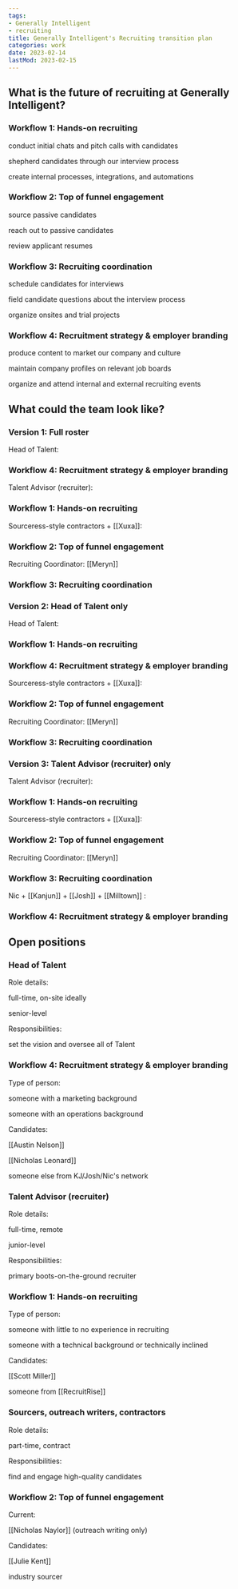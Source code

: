 ```yaml
---
tags:
- Generally Intelligent
- recruiting
title: Generally Intelligent's Recruiting transition plan
categories: work
date: 2023-02-14
lastMod: 2023-02-15
---
```

## What is the future of recruiting at Generally Intelligent?

### Workflow 1: Hands-on recruiting
conduct initial chats and pitch calls with candidates

shepherd candidates through our interview process

create internal processes, integrations, and automations

### Workflow 2: Top of funnel engagement
source passive candidates

reach out to passive candidates

review applicant resumes

### Workflow 3: Recruiting coordination
schedule candidates for interviews

field candidate questions about the interview process

organize onsites and trial projects

### Workflow 4: Recruitment strategy & employer branding
produce content to market our company and culture

maintain company profiles on relevant job boards

organize and attend internal and external recruiting events

## What could the team look like?

### Version 1: Full roster

Head of Talent:

### Workflow 4: Recruitment strategy & employer branding


Talent Advisor (recruiter):

### Workflow 1: Hands-on recruiting


Sourceress-style contractors + [[Xuxa]]:

### Workflow 2: Top of funnel engagement


Recruiting Coordinator: [[Meryn]]

### Workflow 3: Recruiting coordination


### Version 2: Head of Talent only

Head of Talent:

### Workflow 1: Hands-on recruiting


### Workflow 4: Recruitment strategy & employer branding


Sourceress-style contractors + [[Xuxa]]:

### Workflow 2: Top of funnel engagement


Recruiting Coordinator: [[Meryn]]

### Workflow 3: Recruiting coordination


### Version 3: Talent Advisor (recruiter) only

Talent Advisor (recruiter):

### Workflow 1: Hands-on recruiting


Sourceress-style contractors + [[Xuxa]]:

### Workflow 2: Top of funnel engagement


Recruiting Coordinator: [[Meryn]]

### Workflow 3: Recruiting coordination


Nic + [[Kanjun]] + [[Josh]] + [[Milltown]] :

### Workflow 4: Recruitment strategy & employer branding


## Open positions

### Head of Talent

Role details:

full-time, on-site ideally

senior-level

Responsibilities:

set the vision and oversee all of Talent

### Workflow 4: Recruitment strategy & employer branding


Type of person:

someone with a marketing background

someone with an operations background

Candidates:

[[Austin Nelson]]

[[Nicholas Leonard]]

someone else from KJ/Josh/Nic's network

### Talent Advisor (recruiter)

Role details:

full-time, remote

junior-level

Responsibilities:

primary boots-on-the-ground recruiter

### Workflow 1: Hands-on recruiting


Type of person:

someone with little to no experience in recruiting

someone with a technical background or technically inclined

Candidates:

[[Scott Miller]]

someone from [[RecruitRise]]

### Sourcers, outreach writers, contractors

Role details:

part-time, contract

Responsibilities:

find and engage high-quality candidates

### Workflow 2: Top of funnel engagement


Current:

[[Nicholas Naylor]] (outreach writing only)

Candidates:

[[Julie Kent]]

industry sourcer
